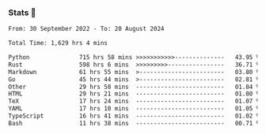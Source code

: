### Stats 👋
<!--START_SECTION:waka-->

```txt
From: 30 September 2022 - To: 20 August 2024

Total Time: 1,629 hrs 4 mins

Python              715 hrs 58 mins >>>>>>>>>>>--------------   43.95 %
Rust                598 hrs 6 mins  >>>>>>>>>----------------   36.71 %
Markdown            61 hrs 55 mins  >------------------------   03.80 %
Go                  45 hrs 44 mins  >------------------------   02.81 %
Other               29 hrs 58 mins  -------------------------   01.84 %
HTML                29 hrs 21 mins  -------------------------   01.80 %
TeX                 17 hrs 24 mins  -------------------------   01.07 %
YAML                17 hrs 10 mins  -------------------------   01.05 %
TypeScript          16 hrs 41 mins  -------------------------   01.02 %
Bash                11 hrs 38 mins  -------------------------   00.71 %
```

<!--END_SECTION:waka-->

<!--
**buhaytza2005/buhaytza2005** is a ✨ _special_ ✨ repository because its `README.md` (this file) appears on your GitHub profile.

Here are some ideas to get you started:

- 🔭 I’m currently working on ...
- 🌱 I’m currently learning ...
- 👯 I’m looking to collaborate on ...
- 🤔 I’m looking for help with ...
- 💬 Ask me about ...
- 📫 How to reach me: ...
- 😄 Pronouns: ...
- ⚡ Fun fact: ...
-->


